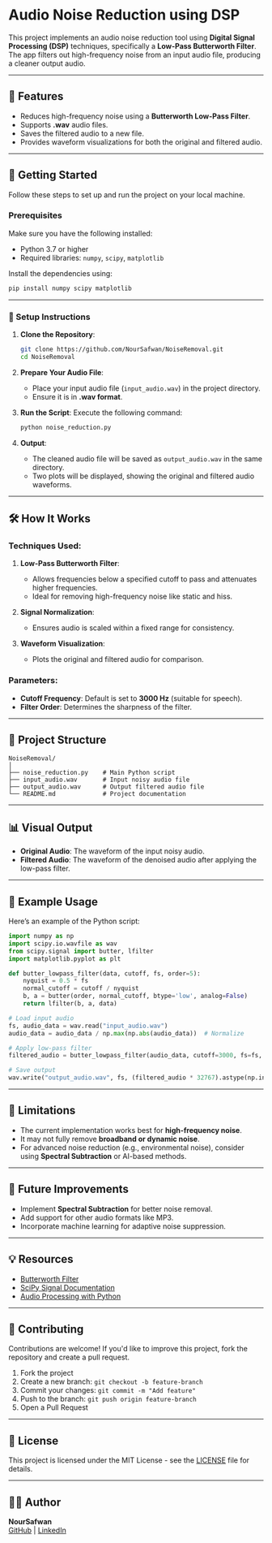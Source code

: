 # Audio Noise Reduction using DSP

This project implements an audio noise reduction tool using **Digital Signal Processing (DSP)** techniques, specifically a **Low-Pass Butterworth Filter**. The app filters out high-frequency noise from an input audio file, producing a cleaner output audio.

---

## 📌 Features
- Reduces high-frequency noise using a **Butterworth Low-Pass Filter**.
- Supports **.wav** audio files.
- Saves the filtered audio to a new file.
- Provides waveform visualizations for both the original and filtered audio.

---

## 🚀 Getting Started

Follow these steps to set up and run the project on your local machine.

### Prerequisites
Make sure you have the following installed:
- Python 3.7 or higher
- Required libraries: `numpy`, `scipy`, `matplotlib`

Install the dependencies using:
```bash
pip install numpy scipy matplotlib
```

---

### 🔧 Setup Instructions
1. **Clone the Repository**:
   ```bash
   git clone https://github.com/NourSafwan/NoiseRemoval.git
   cd NoiseRemoval
   ```

2. **Prepare Your Audio File**:
   - Place your input audio file (`input_audio.wav`) in the project directory.
   - Ensure it is in **.wav format**.

3. **Run the Script**:
   Execute the following command:
   ```bash
   python noise_reduction.py
   ```

4. **Output**:
   - The cleaned audio file will be saved as `output_audio.wav` in the same directory.
   - Two plots will be displayed, showing the original and filtered audio waveforms.

---

## 🛠 How It Works

### Techniques Used:
1. **Low-Pass Butterworth Filter**:
   - Allows frequencies below a specified cutoff to pass and attenuates higher frequencies.
   - Ideal for removing high-frequency noise like static and hiss.

2. **Signal Normalization**:
   - Ensures audio is scaled within a fixed range for consistency.

3. **Waveform Visualization**:
   - Plots the original and filtered audio for comparison.

### Parameters:
- **Cutoff Frequency**: Default is set to **3000 Hz** (suitable for speech).
- **Filter Order**: Determines the sharpness of the filter.

---

## 📂 Project Structure
```
NoiseRemoval/
│
├── noise_reduction.py    # Main Python script
├── input_audio.wav       # Input noisy audio file
├── output_audio.wav      # Output filtered audio file
└── README.md             # Project documentation
```

---

## 📊 Visual Output
- **Original Audio**: The waveform of the input noisy audio.
- **Filtered Audio**: The waveform of the denoised audio after applying the low-pass filter.

---

## 🧪 Example Usage

Here’s an example of the Python script:

```python
import numpy as np
import scipy.io.wavfile as wav
from scipy.signal import butter, lfilter
import matplotlib.pyplot as plt

def butter_lowpass_filter(data, cutoff, fs, order=5):
    nyquist = 0.5 * fs
    normal_cutoff = cutoff / nyquist
    b, a = butter(order, normal_cutoff, btype='low', analog=False)
    return lfilter(b, a, data)

# Load input audio
fs, audio_data = wav.read("input_audio.wav")
audio_data = audio_data / np.max(np.abs(audio_data))  # Normalize

# Apply low-pass filter
filtered_audio = butter_lowpass_filter(audio_data, cutoff=3000, fs=fs, order=6)

# Save output
wav.write("output_audio.wav", fs, (filtered_audio * 32767).astype(np.int16))
```

---

## 🧩 Limitations
- The current implementation works best for **high-frequency noise**.
- It may not fully remove **broadband or dynamic noise**.
- For advanced noise reduction (e.g., environmental noise), consider using **Spectral Subtraction** or AI-based methods.

---

## 📝 Future Improvements
- Implement **Spectral Subtraction** for better noise removal.
- Add support for other audio formats like MP3.
- Incorporate machine learning for adaptive noise suppression.

---

## 💡 Resources
- [Butterworth Filter](https://en.wikipedia.org/wiki/Butterworth_filter)
- [SciPy Signal Documentation](https://docs.scipy.org/doc/scipy/reference/signal.html)
- [Audio Processing with Python](https://librosa.org/)

---

## 🤝 Contributing
Contributions are welcome! If you'd like to improve this project, fork the repository and create a pull request.

1. Fork the project
2. Create a new branch: `git checkout -b feature-branch`
3. Commit your changes: `git commit -m "Add feature"`
4. Push to the branch: `git push origin feature-branch`
5. Open a Pull Request

---

## 📄 License
This project is licensed under the MIT License - see the [LICENSE](LICENSE) file for details.

---

## 🧑‍💻 Author
**NourSafwan**  
[GitHub](https://github.com/NourSafwan) | [LinkedIn](https://www.linkedin.com/in/noursafwan)
